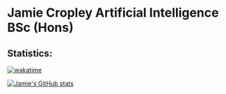 # Jamie Cropley Artificial Intelligence BSc (Hons)

## Statistics:
[![wakatime](https://wakatime.com/badge/user/004fc887-58a7-41c4-870f-630915a463e8.svg)](https://wakatime.com/@004fc887-58a7-41c4-870f-630915a463e8)

[![Jamie's GitHub stats](https://github-readme-stats.vercel.app/api?username=jamiecropley)](https://github.com/jamiecropley)
